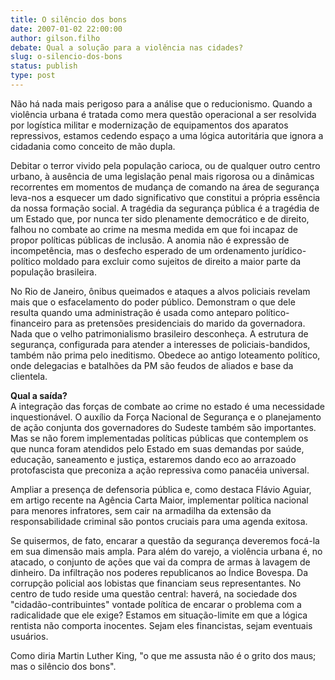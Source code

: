```yaml
---
title: O silêncio dos bons
date: 2007-01-02 22:00:00
author: gilson.filho
debate: Qual a solução para a violência nas cidades?
slug: o-silencio-dos-bons
status: publish 
type: post
---
```


Não há nada mais perigoso para a análise que o reducionismo. Quando a violência urbana é tratada como mera questão operacional a ser resolvida por logística militar e modernização de equipamentos dos aparatos repressivos, estamos cedendo espaço a uma lógica autoritária que ignora a cidadania como conceito de mão dupla.  
  
Debitar o terror vivido pela população carioca, ou de qualquer outro centro urbano, à ausência de uma legislação penal mais rigorosa ou a dinâmicas recorrentes em momentos de mudança de comando na área de segurança leva-nos a esquecer um dado significativo que constitui a própria essência da nossa formação social. A tragédia da segurança pública é a tragédia de um Estado que, por nunca ter sido plenamente democrático e de direito, falhou no combate ao crime na mesma medida em que foi incapaz de propor políticas públicas de inclusão. A anomia não é expressão de incompetência, mas o desfecho esperado de um ordenamento jurídico-político moldado para excluir como sujeitos de direito a maior parte da população brasileira.  
  
No Rio de Janeiro, ônibus queimados e ataques a alvos policiais revelam mais que o esfacelamento do poder público. Demonstram o que dele resulta quando uma administração é usada como anteparo político-financeiro para as pretensões presidenciais do marido da governadora. Nada que o velho patrimonialismo brasileiro desconheça. A estrutura de segurança, configurada para atender a interesses de policiais-bandidos, também não prima pelo ineditismo. Obedece ao antigo loteamento político, onde delegacias e batalhões da PM são feudos de aliados e base da clientela.  
  
**Qual a saída?**  
A integração das forças de combate ao crime no estado é uma necessidade inquestionável. O auxílio da Força Nacional de Segurança e o planejamento de ação conjunta dos governadores do Sudeste também são importantes. Mas se não forem implementadas políticas públicas que contemplem os que nunca foram atendidos pelo Estado em suas demandas por saúde, educação, saneamento e justiça, estaremos dando eco ao arrazoado protofascista que preconiza a ação repressiva como panacéia universal.  
  
Ampliar a presença de defensoria pública e, como destaca Flávio Aguiar, em artigo recente na Agência Carta Maior, implementar política nacional para menores infratores, sem cair na armadilha da extensão da responsabilidade criminal são pontos cruciais para uma agenda exitosa.   
  
Se quisermos, de fato, encarar a questão da segurança deveremos focá-la em sua dimensão mais ampla. Para além do varejo, a violência urbana é, no atacado, o conjunto de ações que vai da compra de armas à lavagem de dinheiro. Da infiltração nos poderes republicanos ao Índice Bovespa. Da corrupção policial aos lobistas que financiam seus representantes. No centro de tudo reside uma questão central: haverá, na sociedade dos "cidadão-contribuintes" vontade política de encarar o problema com a radicalidade que ele exige? Estamos em situação-limite em que a lógica rentista não comporta inocentes. Sejam eles financistas, sejam eventuais usuários.  
  
Como diria Martin Luther King, "o que me assusta não é o grito dos maus; mas o silêncio dos bons".
